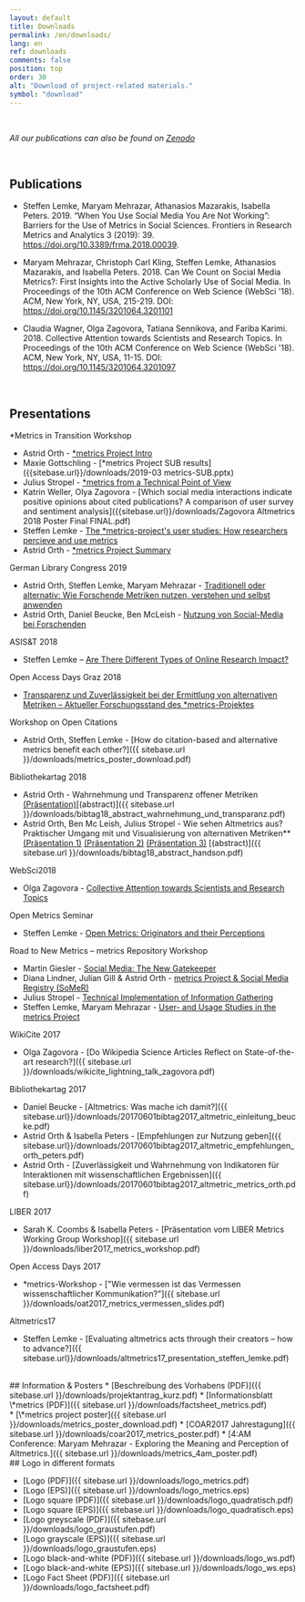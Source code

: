 ```yaml
---
layout: default
title: Downloads
permalink: /en/downloads/
lang: en
ref: downloads
comments: false
position: top
order: 30
alt: "Download of project-related materials."
symbol: "download"
---
```

<!-- Start editing content here -->
<br/>
  
*All our publications can also be found on [Zenodo](https://zenodo.org/communities/metrics-project?page=1&size=20)*

<br/>
  
## Publications  
  
* Steffen Lemke, Maryam Mehrazar, Athanasios Mazarakis, Isabella Peters. 2019. “When You Use Social Media You Are Not Working”: Barriers for the Use of Metrics in Social Sciences. Frontiers in Research Metrics and Analytics 3 (2019): 39. https://doi.org/10.3389/frma.2018.00039.

* Maryam Mehrazar, Christoph Carl Kling, Steffen Lemke, Athanasios Mazarakis, and Isabella Peters. 2018. Can We Count on Social Media Metrics?: First Insights into the Active Scholarly Use of Social Media. In Proceedings of the 10th ACM Conference on Web Science (WebSci '18). ACM, New York, NY, USA, 215-219. DOI: https://doi.org/10.1145/3201064.3201101


* Claudia Wagner, Olga Zagovora, Tatiana Sennikova, and Fariba Karimi. 2018. Collective Attention towards Scientists and Research Topics. In Proceedings of the 10th ACM Conference on Web Science (WebSci '18). ACM, New York, NY, USA, 11-15. DOI: https://doi.org/10.1145/3201064.3201097


<br/>

## Presentations 
  
\*Metrics in Transition Workshop  
* Astrid Orth - [\*metrics Project Intro]({{sitebase.url}}/downloads/2019-03%20metrics-Intro.pptx)  
* Maxie Gottschling - [\*metrics Project SUB results]({{sitebase.url}}/downloads/2019-03 metrics-SUB.pptx)  
* Julius Stropel - [\*metrics from a Technical Point of View]({{sitebase.url}}/downloads/metrics_goe_stropel_03-2019.pptx)  
* Katrin Weller, Olya Zagovora - [Which social media interactions indicate positive opinions about cited publications? A comparison of user survey and sentiment analysis]({{sitebase.url}}/downloads/Zagovora Altmetrics 2018 Poster Final FINAL.pdf)  
* Steffen Lemke - [The \*metrics-project's user studies: How researchers percieve and use metrics]({{sitebase.url}}/downloads/steffen_lemke_metrics-in-transition-workshop.pptx)  
* Astrid Orth - [\*metrics Project Summary]({{sitebase.url}}/downloads/2019-03%20metrics-Summary.pptx)  

German Library Congress 2019
* Astrid Orth, Steffen Lemke, Maryam Mehrazar - [Traditionell oder alternativ: Wie Forschende Metriken nutzen, verstehen und selbst anwenden](https://doi.org/10.5281/zenodo.2654509)  
* Astrid Orth, Daniel Beucke, Ben McLeish - [Nutzung von Social-Media bei Forschenden](https://doi.org/10.5281/zenodo.2654498)
  
ASIS&T 2018  
* Steffen Lemke – [Are There Different Types of Online Research Impact?]({{sitebase.url}}/downloads/Are%20There%20Different%20Types%20of%20Online%20Research%20Impact.pptx) 
  
Open Access Days Graz 2018
* [Transparenz und Zuverlässigkeit bei der Ermittlung von alternativen Metriken – Aktueller Forschungsstand des \*metrics-Projektes](https://zenodo.org/record/1410389)

Workshop on Open Citations
* Astrid Orth, Steffen Lemke - [How do citation-based and alternative metrics benefit each other?]({{ sitebase.url }}/downloads/metrics_poster_download.pdf)

Bibliothekartag 2018
* Astrid Orth - Wahrnehmung und Transparenz offener Metriken [(Präsentation)](https://opus4.kobv.de/opus4-bib-info/files/3656/2018-06+BibTag_Berlin_Vortrag_Orth.pdf)[(abstract)]({{ sitebase.url }}/downloads/bibtag18_abstract_wahrnehmung_und_transparanz.pdf)
* Astrid Orth, Ben Mc Leish, Julius Stropel - Wie sehen Altmetrics aus? Praktischer Umgang mit und Visualisierung von alternativen Metriken** [(Präsentation 1)](https://opus4.kobv.de/opus4-bib-info/files/3341/2018-06+BibTag_Berlin_Hands-On-Einf%C3%BChrung_Orth.pdf) [(Präsentation 2)](https://opus4.kobv.de/opus4-bib-info/files/3341/2018-06+BibTag_Berlin_Hands-On-Visualisierung_Orth.pdf) [(Präsentation 3)](https://opus4.kobv.de/opus4-bib-info/files/3341/Bibtag+2018+Berlin+-+Julius+Stropel.pdf)  [(abstract)]({{ sitebase.url }}/downloads/bibtag18_abstract_handson.pdf)

WebSci2018
* Olga Zagovora - [Collective Attention towards Scientists and Research Topics](https://www.slideshare.net/OlgaZagovora1/collective-attention-towards-scientists-and-research-topics)

Open Metrics Seminar
* Steffen Lemke - [Open Metrics: Originators and their Perceptions](https://doi.org/10.5281/zenodo.1254924)

Road to New Metrics – metrics Repository Workshop
* Martin Giesler - [Social Media: The New Gatekeeper](https://zenodo.org/record/1250028)
* Diana Lindner, Julian Gill & Astrid Orth - [metrics Project & Social Media Registry (SoMeR)](http://doi.org/10.5281/zenodo.1250032)
* Julius Stropel - [Technical Implementation of Information Gathering](http://doi.org/10.5281/zenodo.1250034)
* Steffen Lemke, Maryam Mehrazar - [User- and Usage Studies in the metrics Project](https://doi.org/10.5281/zenodo.1283183)

WikiCite 2017
* Olga Zagovora - [Do Wikipedia Science Articles Reflect on State-of-the-art research?]({{ sitebase.url }}/downloads/wikicite_lightning_talk_zagovora.pdf)   

Bibliothekartag 2017
* Daniel Beucke - [Altmetrics: Was mache ich damit?]({{ sitebase.url}}/downloads/20170601bibtag2017_altmetric_einleitung_beucke.pdf)  
* Astrid Orth & Isabella Peters - [Empfehlungen zur Nutzung geben]({{ sitebase.url}}/downloads/20170601bibtag2017_altmetric_empfehlungen_orth_peters.pdf)  
* Astrid Orth - [Zuverlässigkeit und Wahrnehmung von Indikatoren für Interaktionen mit wissenschaftlichen Ergebnissen]({{ sitebase.url}}/downloads/20170601bibtag2017_altmetric_metrics_orth.pdf)  

LIBER 2017
* Sarah K. Coombs & Isabella Peters - [Präsentation vom LIBER Metrics Working Group Workshop]({{ sitebase.url }}/downloads/liber2017_metrics_workshop.pdf) 

Open Access Days 2017
* \*metrics-Workshop - ["Wie vermessen ist das Vermessen wissenschaftlicher Kommunikation?"]({{ sitebase.url }}/downloads/oat2017_metrics_vermessen_slides.pdf)

Altmetrics17
* Steffen Lemke - [Evaluating altmetrics acts through their creators – how to advance?]({{ sitebase.url}}/downloads/altmetrics17_presentation_steffen_lemke.pdf)  

<br/>
## Information & Posters
* [Beschreibung des Vorhabens (PDF)]({{ sitebase.url }}/downloads/projektantrag_kurz.pdf)   
* [Informationsblatt \*metrics (PDF)]({{ sitebase.url }}/downloads/factsheet_metrics.pdf)  
<br/>
* [\*metrics project poster]({{ sitebase.url }}/downloads/metrics_poster_download.pdf)
* [COAR2017 Jahrestagung]({{ sitebase.url }}/downloads/coar2017_metrics_poster.pdf)  
* [4:AM Conference:  Maryam Mehrazar - Exploring the Meaning and Perception of Altmetrics.]({{ sitebase.url }}/downloads/metrics_4am_poster.pdf)

<br/>
## Logo in different formats

* [Logo (PDF)]({{ sitebase.url }}/downloads/logo_metrics.pdf)  
* [Logo (EPS)]({{ sitebase.url }}/downloads/logo_metrics.eps)  
* [Logo square (PDF)]({{ sitebase.url }}/downloads/logo_quadratisch.pdf)  
* [Logo square (EPS)]({{ sitebase.url }}/downloads/logo_quadratisch.eps)  
* [Logo greyscale (PDF)]({{ sitebase.url }}/downloads/logo_graustufen.pdf)  
* [Logo grayscale (EPS)]({{ sitebase.url }}/downloads/logo_graustufen.eps)  
* [Logo black-and-white (PDF)]({{ sitebase.url }}/downloads/logo_ws.pdf)  
* [Logo black-and-white (EPS)]({{ sitebase.url }}/downloads/logo_ws.eps)  
* [Logo Fact Sheet (PDF)]({{ sitebase.url }}/downloads/logo_factsheet.pdf)

<br/>


<!---BACKUP INCOMING-->
<!---BACKUP INCOMING-->
<!---BACKUP INCOMING-->

<!--BACKUP OF OLD STRUCTURE

## Project information

* [Description of Work (PDF) - in german only]({{ site.url }}/downloads/projektantrag_kurz.pdf)   
* [Fact sheet \*metrics (PDF)]({{ sitebase.url }}/downloads/factsheet_metrics.pdf)  

<br/>
## Presentations 2018

### Open Access Days Graz 2018
* [Transparenz und Zuverlässigkeit bei der Ermittlung von alternativen Metriken – Aktueller Forschungsstand des \*metrics-Projektes]({{ sitebase.url }}/downloads/metrics_poster_download.pdf)

### Workshop on Open Citations
* Astrid Orth, Steffen Lemke - [How do citation-based and alternative metrics benefit each other?]({{ sitebase.url }}/downloads/metrics_poster_download.pdf)

### Bibliothekartag
* Astrid Orth - Wahrnehmung und Transparenz offener Metriken (German only)[(Presentation)](https://opus4.kobv.de/opus4-bib-info/files/3656/2018-06+BibTag_Berlin_Vortrag_Orth.pdf) [(abstract)]({{ sitebase.url }}/downloads/bibtag18_abstract_wahrnehmung_und_transparanz.pdf)
* Astrid Orth, Ben Mc Leish, Daniel Beucke - Wie sehen Altmetrics aus? Praktischer Umgang mit und Visualisierung von alternativen Metriken (German only)[(Presentation 1)](https://opus4.kobv.de/opus4-bib-info/files/3341/2018-06+BibTag_Berlin_Hands-On-Einf%C3%BChrung_Orth.pdf) [(Presentation 2)](https://opus4.kobv.de/opus4-bib-info/files/3341/2018-06+BibTag_Berlin_Hands-On-Visualisierung_Orth.pdf) [(Presentation 3)](https://opus4.kobv.de/opus4-bib-info/files/3341/Bibtag+2018+Berlin+-+Julius+Stropel.pdf) [(abstract)]({{ sitebase.url }}/downloads/bibtag18_abstract_handson.pdf)

### WebSci2018 
* Maryam Mehrazar, Steffen Lemke - [Can We Count on Social Media Metrics?: First Insights into the Active Scholarly Use of Social Media]({{ sitebase.url }}/downloads/p215-mehrazar.pdf)
* WebSci2018: Olga Zagovora - [Paper: Collective Attention towards Scientists and Research Topics](https://doi.org/10.1145/3201064.3201097), [Presentation: Collective Attention towards Scientists and Research Topics]({{ sitebase.url }}/downloads/collectiveattentiontowardsscientistsandresearchtopics-180529120438.pdf)

### Open Metrics Seminar
* Steffen Lemke - [Open Metrics: Originators and their Perceptions]({{ sitebase.url }}/downloads/2018%2005%20Open%20Metrics%20Workshop%20at%20Uppsala_Steffen%20Lemke.pdf)

### Road to New Metrics – metrics Repository Workshop {#Road2NewMetrics}
* Martin Giesler - [Social Media: The New Gatekeeper](https://zenodo.org/record/1250028)
* Diana Lindner, Julian Gill & Astrid Orth - [metrics Project & Social Media Registry (SoMeR)](http://doi.org/10.5281/zenodo.1250032)
* Julius Stropel - [Technical Implementation of Information Gathering](http://doi.org/10.5281/zenodo.1250034)
* Steffen Lemke, Maryam Mehrazar - [User- and Usage Studies in the metrics Project](https://doi.org/10.5281/zenodo.1283183)


<br/>
## Presentations 2017

### WikiCite
* Olga Zagovora - [Do Wikipedia Science Articles Reflect on State-of-the-art research?]({{ sitebase.url }}/downloads/wikicite_lightning_talk_zagovora.pdf)   

### Bibliothekartag {#Bib17}
* Daniel Beucke - [Altmetrics: Was mache ich damit?]({{ sitebase.url}}/downloads/20170601bibtag2017_altmetric_einleitung_beucke.pdf)  
* Astrid Orth & Isabella Peters - [Empfehlungen zur Nutzung geben]({{ sitebase.url}}/downloads/20170601bibtag2017_altmetric_empfehlungen_orth_peters.pdf)  
* Astrid Orth - [Zuverlässigkeit und Wahrnehmung von Indikatoren für Interaktionen mit wissenschaftlichen Ergebnissen]({{ sitebase.url}}/downloads/20170601bibtag2017_altmetric_metrics_orth.pdf)  

### LIBER
* Sarah K. Coombs & Isabella Peters - [Präsentation vom LIBER Metrics Working Group Workshop]({{ sitebase.url }}/downloads/liber2017_metrics_workshop.pdf)  

### Open-Access-Tage 
* \*metrics-Workshop - ["Wie vermessen ist das Vermessen wissenschaftlicher Kommunikation?"]({{ sitebase.url }}/downloads/oat2017_metrics_vermessen_slides.pdf)

### Altmetrics17
* Steffen Lemke - [Evaluating altmetrics acts through their creators – how to advance?]({{ sitebase.url}}/downloads/altmetrics17_presentation_steffen_lemke.pdf)  


<br/>
## Poster and publications

* [\*metrics project poster]({{ sitebase.url }}/downloads/metrics_poster_download.pdf)
* [COAR2017 Annual Meeting]({{ sitebase.url }}/downloads/coar2017_metrics_poster.pdf)  
* [4:AM Conference: Maryam Mehrazar - Exploring the Meaning and Perception of Altmetrics.]({{ sitebase.url }}/downloads/metrics_4am_poster.pdf)   

<br/>
## Logo in different formats

* [Logo (PDF)]({{ sitebase.url }}/downloads/logo_metrics.pdf)  
* [Logo (EPS)]({{ sitebase.url }}/downloads/logo_metrics.eps)  
* [Logo square (PDF)]({{ sitebase.url }}/downloads/logo_quadratisch.pdf)  
* [Logo square (EPS)]({{ sitebase.url }}/downloads/logo_quadratisch.eps)  
* [Logo greyscale (PDF)]({{ sitebase.url }}/downloads/logo_graustufen.pdf)  
* [Logo grayscale (EPS)]({{ sitebase.url }}/downloads/logo_graustufen.eps)  
* [Logo black-and-white (PDF)]({{ sitebase.url }}/downloads/logo_ws.pdf)  
* [Logo black-and-white (EPS)]({{ sitebase.url }}/downloads/logo_ws.eps)  
* [Logo Fact Sheet (PDF)]({{ sitebase.url }}/downloads/logo_factsheet.pdf)

<br/>
*All our publications can also be found on [Zenodo](https://zenodo.org/communities/metrics-project?page=1&size=20)*
-->
